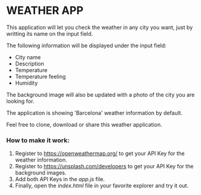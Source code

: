 <h1>WEATHER APP</h1>

This application will let you check the weather in any city you want, just by writting its name on the input field.

The following information will be displayed under the input field:
- City name
- Description
- Temperature
- Temperature feeling
- Humidity

The background image will also be updated with a photo of the city you are looking for.

The application is showing 'Barcelona' weather information by default.

Feel free to clone, download or share this weather application.

<h3>How to make it work:</h3>

1. Register to https://openweathermap.org/ to get your API Key for the weather information. 
2. Register to https://unsplash.com/developers to get your API Key for the background images.
3. Add both API Keys in the <i>app.js</i> file.
4. Finally, open the <i>index.html</i> file in your favorite explorer and try it out.
